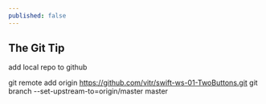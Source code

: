 ```yaml
---
published: false
---
```


## The Git Tip

add local repo to github


git remote add origin https://github.com/vitr/swift-ws-01-TwoButtons.git
git branch --set-upstream-to=origin/master master
